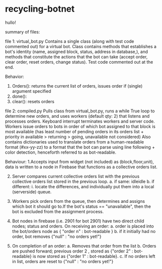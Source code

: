 # recycling-botnet

hullo!

summary of files: 

file 1: virtual_bot.py
Contains a single class (along with test code commented out) for a virtual bot. Class contains methods that establishes a bot's identity (name, assigned block, status, address in database,), and methods that constitute the actions that the bot can take (accept order, clear order, reset orders, change status). Test code commented out at the end.

Behavior:
1. Orders(): returns the current list of orders, issues order if (single) argument specified
2. done(): 
3. clear(): resets orders 


file 2: compiled.py
Pulls class from virtual_bot.py, runs a while True loop to determine new orders, and uses workers (default qty: 2) that listens and processes orders. Keyboard interrupt terminates workers and server code. Workers issue orders to bots in order of which bot assigned to that block is most available (has least number of pending orders in its orders list + priority in available > returning > going, unavailable not considered)
Also contains dictionaries used to translate orders from a human-readable format (#xx-yy-zz) to a format that the bot can parse using line following + color detection, henceforth referred to as bot-readable.

Behaviour:
1.Accepts input from widget (not included) as (block,floor,unit), data is written to a node in Firebase that functions as a collective orders list.

2. Server compares current collective orders list with the previous collective orders list stored in the previous loop.
a. if same: idleidle
b. if different: 
  i. locate the differences, and individually put them into a local (serverside) queue.
  
3. Workers pick orders from the queue, then determines and assigns which bot it should go to.If the bot's status == "unavailable", then the bot is excluded from the assignment process.

4. Bot nodes in firebase (i.e. 2901 for bot 2901) have two direct child nodes; status and orders. On receiving an order:
  a. order is placed into the bot/orders node as { "order n" : bot-readable }
  b. if it initially had no order, bot removes {"null" : "no orders yet!"}
  
5. On completion of an order:
  a. Removes that order from the list
  b. Orders are pushed forward; previous order 2 , stored as {"order 2" : bot-readable} is now stored as {"order 1" : bot-readable}.
  c. If no orders left in list, orders are reset to {"null" : "no orders yet!"}
  
  

